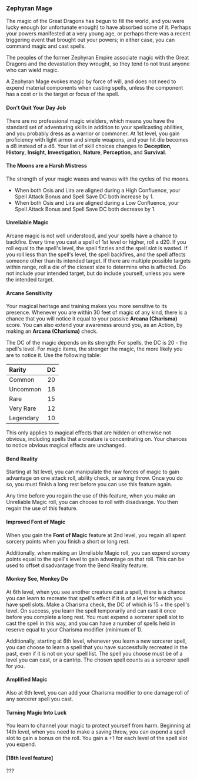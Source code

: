 <style>
  .phb{ background : white;}
  .phb img{ display : none;}
  .phb hr+blockquote{background : white;}
</style>

### Zephyran Mage

The magic of the Great Dragons has begun to fill the world, and you were lucky enough (or unfortunate enough) to have absorbed some of it.  Perhaps your powers manifested at a very young age, or perhaps there was a recent triggering event that brought out your powers; in either case, you can command magic and cast spells.

The peoples of the former Zephyran Empire associate magic with the Great Dragons and the devastation they wrought, so they tend to not trust anyone who can wield magic.

A Zephyran Mage evokes magic by force of will, and does not need to expend material components when casting spells, unless the component has a cost or is the target or focus of the spell.

#### Don't Quit Your Day Job

There are no professional magic wielders, which means you have the standard set of adventuring skills in addition to your spellcasting abilities, and you probably dress as a warrior or commoner.  At 1st level, you gain proficiency with light armor and simple weapons, and your hit die becomes a d8 instead of a d6.  Your list of skill choices changes to **Deception**, **History**, **Insight**, **Investigation**, **Nature**, **Perception**, and **Survival**.

#### The Moons are a Harsh Mistress

The strength of your magic waxes and wanes with the cycles of the moons.

- When both Osis and Lira are aligned during a High Confluence, your Spell Attack Bonus and Spell Save DC both increase by 1.
- When both Osis and Lira are aligned during a Low Confluence, your Spell Attack Bonus and Spell Save DC both decrease by 1.

#### Unreliable Magic

Arcane magic is not well understood, and your spells have a chance to backfire. Every time you cast a spell of 1st level or higher, roll a d20.  If you roll equal to the spell's level, the spell fizzles and the spell slot is wasted.  If you roll less than the spell's level, the spell backfires, and the spell affects someone other than its intended target.  If there are multiple possible targets within range, roll a die of the closest size to determine who is affected.  Do not include your intended target, but do include yourself, unless you were the intended target.

#### Arcane Sensitivity

Your magical heritage and training makes you more sensitive to its presence. Whenever you are within 30 feet of magic of any kind, there is a chance that you will notice it equal to your passive **Arcana (Charisma)** score.  You can also extend your awareness around you, as an Action, by making an **Arcana (Charisma)** check.

The DC of the magic depends on its strength: For spells, the DC is 20 - the spell's level.  For magic items, the stronger the magic, the more likely you are to notice it. Use the following table:

|Rarity   |DC |
|:--------|:-:|
|Common   |20 |
|Uncommon |18 |
|Rare     |15 |
|Very Rare|12 |
|Legendary|10 |

This only applies to magical effects that are hidden or otherwise not obvious, including spells that a creature is concentrating on.  Your chances to notice obvious magical effects are unchanged.

#### Bend Reality

Starting at 1st level, you can manipulate the raw forces of magic to gain advantage on one attack roll, ability check, or saving throw.  Once you do so, you must finish a long rest before you can use this feature again.

Any time before you regain the use of this feature, when you make an Unreliable Magic roll, you can choose to roll with disadvange. You then regain the use of this feature.

#### Improved Font of Magic

When you gain the **Font of Magic** feature at 2nd level, you regain all spent sorcery points when you finish a short or long rest.

Additionally, when making an Unreliable Magic roll, you can expend sorcery points equal to the spell's level to gain advantage on that roll.  This can be used to offset disadvantage from the Bend Reality feature.

#### Monkey See, Monkey Do

At 6th level, when you see another creature cast a spell, there is a chance you can learn to recreate that spell's effect if it is of a level for which you have spell slots.  Make a Charisma check, the DC of which is 15 + the spell's level.  On success, you learn the spell temporarily and can cast it once before you complete a long rest.  You must expend a sorcerer spell slot to cast the spell in this way, and you can have a number of spells held in reserve equal to your Charisma modifier (minimum of 1).

Additionally, starting at 6th level, whenever you learn a new sorcerer spell, you can choose to learn a spell that you have successfully recreated in the past, even if it is not on your spell list.  The spell you choose must be of a level you can cast, or a cantrip.  The chosen spell counts as a sorcerer spell for you.

#### Amplified Magic

Also at 6th level, you can add your Charisma modifier to one damage roll of any sorcerer spell you cast.

#### Turning Magic Into Luck

You learn to channel your magic to protect yourself from harm. Beginning at 14th level, when you need to make a saving throw, you can expend a spell slot to gain a bonus on the roll.  You gain a +1 for each level of the spell slot you expend.


#### [18th level feature]

???

